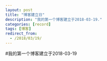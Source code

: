 ```yaml
---
layout: post
title: "博客建立日"
description: "我的第一个博客建立于2018-03-19."
categories: [record]
tags: [博客]
redirect_from:
  - /2018/03/19/
---
```

#我的第一个博客建立于2018-03-19
